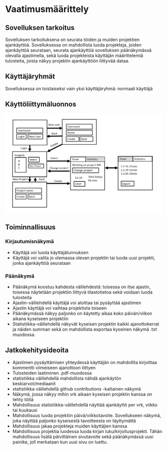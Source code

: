 # Vaatimusmäärittely

## Sovelluksen tarkoitus

Sovelluksen tarkoituksena on seurata töiden ja muiden projektien ajankäyttöä. Sovelluksessa on mahdollista luoda projekteja, joiden ajankäyttöä seurataan, seurata ajankäyttöä sovelluksen päänäkymässä olevalla ajastimella, sekä luoda projekteista käyttäjän määrittelemiä tulosteita, joista näkyy projektin ajankäyttöön liittyvää dataa.

## Käyttäjäryhmät

Sovelluksessa on toistaiseksi vain yksi käyttäjäryhmä: normaali käyttäjä

## Käyttöliittymäluonnos

![](./kuvat/kayttoliittymaluonnos.png)

## Toiminnallisuus

### Kirjautumisnäkymä

- Käyttäjä voi luoda käyttäjätunnuksen
- Käyttäjä voi valita jo olemassa olevan projektin tai luoda uusi projekti, jonka ajankäyttöä seurataan

### Päänäkymä
- Päänäkymä koostuu kahdesta välilehdestä: toisessa on itse ajastin, toisessa näytetään projektiin liittyvä tilastotietoa sekä voidaan luoda tulosteita
- Ajastin-välilehdellä käyttäjä voi aloittaa tai pysäyttää ajastimen
- Ajastin käyttäjä voi vaihtaa projektista toiseen
- Päänäkymässä näkyy paljonko on käytetty aikaa koko päivän/viikon aikana kyseiseen projektiin
- Statistiikka-välilehdellä näkyvät kyseisen projektin kaikki ajanottokerrat ja näiden summan sekä on mahdollista exportaa kyseinen näkymä .txt muodossa.

## Jatkokehitysideoita
- Ajastimen pysäyttämisen yhteydessä käyttäjän on mahdollita kirjoittaa kommentti viimeiseen ajanottoon liittyen
- Tulosteiden laatiminen .pdf-muodossa
- statistiikka välilehdellä mahdollista nähdä ajankäytön keskiarvot/mediaanit
- statistiikka välilehdellä github contributions -kaltainen näkymä
- Näkymä, jossa näkyy mihin vrk aikaan kyseisen projektin kanssa on tehty töitä
- Mahdollisuus statistiikka-välilehdellä näyttää ajankäyttö per vrk, viikko tai kuukausi
- Mahdollisuus luoda projektiin päivä/viikkotavoite. Sovellukseen näkymä, joka näyttää paljonko kyseisestä tavoitteesta on täyttymättä
- Mahdollisuus jakaa projekteja muiden käyttäjien kanssa
- Mahdollisuus projektia luodessa luoda kirjan luku/kirjoitusprojekti. Tähän mahdollisuus lisätä päivittäinen sivutavoite sekä päänäkymässä uusi painike, joll merkataan kun uusi sivu on luettu.

